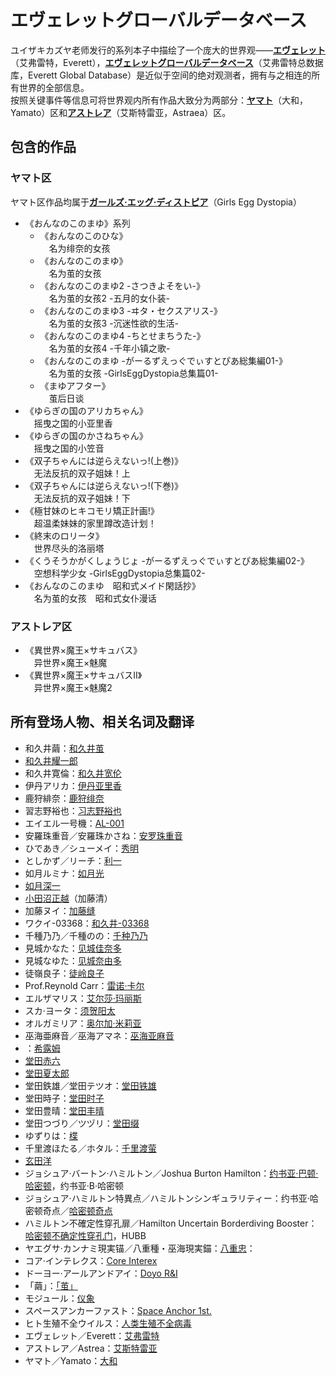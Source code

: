 # エヴェレットグローバルデータベース
ユイザキカズヤ老师发行的系列本子中描绘了一个庞大的世界观——<ins>**エヴェレット**</ins>（艾弗雷特，Everett），<ins>**エヴェレットグローバルデータベース**</ins>（艾弗雷特总数据库，Everett Global Database）是近似于空间的绝对观测者，拥有与之相连的所有世界的全部信息。  
按照关键事件等信息可将世界观内所有作品大致分为两部分：<ins>**ヤマト**</ins>（大和，Yamato）区和<ins>**アストレア**</ins>（艾斯特雷亚，Astraea）区。

## 包含的作品
### ヤマト区
ヤマト区作品均属于<ins>**ガールズ·エッグ·ディストピア**</ins>（Girls Egg Dystopia）
* 《おんなのこのまゆ》系列
    * 《おんなのこのひな》<br>　名为绯奈的女孩
    * 《おんなのこのまゆ》<br>　名为茧的女孩
    * 《おんなのこのまゆ2 -さつきよそをい-》<br>　名为茧的女孩2 -五月的女仆装-
    * 《おんなのこのまゆ3 -ヰタ・セクスアリス-》<br>　名为茧的女孩3 -沉迷性欲的生活-
    * 《おんなのこのまゆ4 -ちとせまちうた-》<br>　名为茧的女孩4 -千年小镇之歌-
    * 《おんなのこのまゆ -がーるずえっぐでぃすとぴあ総集編01-》<br>　名为茧的女孩 -GirlsEggDystopia总集篇01-
    * 《まゆアフター》<br>　茧后日谈
* 《ゆらぎの国のアリカちゃん》<br>　摇曳之国的小亚里香
* 《ゆらぎの国のかさねちゃん》<br>　摇曳之国的小笠音
* 《双子ちゃんには逆らえないっ!(上巻)》<br>　无法反抗的双子姐妹！上 
* 《双子ちゃんには逆らえないっ!(下巻)》<br>　无法反抗的双子姐妹！下
* 《極甘妹のヒキコモリ矯正計画!》<br>　超温柔妹妹的家里蹲改造计划！
* 《終末のロリータ》<br>　世界尽头的洛丽塔
* 《くうそうかがくしょうじょ -がーるずえっぐでぃすとぴあ総集編02-》<br>　空想科学少女 -GirlsEggDystopia总集篇02-
* 《おんなのこのまゆ　昭和式メイド閑話抄》<br>　名为茧的女孩　昭和式女仆漫话

### アストレア区
* 《異世界×魔王×サキュバス》<br>　异世界×魔王×魅魔
* 《異世界×魔王×サキュバスⅡ》<br>　异世界×魔王×魅魔2

## 所有登场人物、相关名词及翻译
* 和久井繭：<ins>和久井茧</ins>
* <ins>和久井耀一郎</ins>
* 和久井寛倫：<ins>和久井宽伦</ins>
* 伊丹アリカ：<ins>伊丹亚里香</ins>
* 鹿狩緋奈：<ins>鹿狩绯奈</ins>
* 習志野裕也：<ins>习志野裕也</ins>
* エイエル一号機：<ins>AL-001</ins>
* 安羅珠重音／安羅珠かさね：<ins>安罗珠重音</ins>
* ひであき／シューメイ：<ins>秀明</ins>
* としかず／リーチ：<ins>利一</ins>
* 如月ルミナ：<ins>如月光</ins>
* <ins>如月深一</ins>
* <ins>小田沼正越</ins>（加藤清）
* 加藤ヌイ：<ins>加藤缝</ins>
* ワクイ-03368：<ins>和久井-03368</ins>
* 千種乃乃／千種のの：<ins>千种乃乃</ins>
* 見城かなた：<ins>见城佳奈多</ins>
* 見城なゆた：<ins>见城奈由多</ins>
* 徒嶺良子：<ins>徒岭良子</ins>
* Prof.Reynold Carr：<ins>雷诺·卡尔</ins>
* エルザマリス：<ins>艾尔莎·玛丽斯</ins>
* スカ·ヨータ：<ins>须贺阳太</ins>
* オルガミリア：<ins>奥尔加·米莉亚</ins>
* 巫海亜麻音／巫海アマネ：<ins>巫海亚麻音</ins>
* ：<ins>希露姆</ins>
* <ins>堂田赤六</ins>
* <ins>堂田夏太郎</ins>
* 堂田鉄雄／堂田テツオ：<ins>堂田铁雄</ins>
* 堂田時子：<ins>堂田时子</ins>
* 堂田豊晴：<ins>堂田丰晴</ins>
* 堂田つづり／ツヅリ：<ins>堂田缀</ins>
* ゆずりは：<ins>楪</ins>
* 千里渡ほたる／ホタル：<ins>千里渡萤</ins>
* <ins>玄田洋</ins>
* ジョシュア·バートン·ハミルトン／Joshua Burton Hamilton：<ins>约书亚·巴顿·哈密顿</ins>，约书亚·B·哈密顿
* ジョシュア·ハミルトン特異点／ハミルトンシンギュラリティー：约书亚·哈密顿奇点／<ins>哈密顿奇点</ins>
* ハミルトン不確定性穿孔扉／Hamilton Uncertain Borderdiving Booster：<ins>哈密顿不确定性穿孔门</ins>，HUBB
* ヤエグサ·カンナミ現実锚／八重種・巫海現実錨：<ins>八重忠</ins>：
* コア·インテレクス：<ins>Core Interex</ins>
* ドーヨー·アールアンドアイ：<ins>Doyo R&I</ins>
* 「繭」：<ins>「茧」</ins>
* モジュール：<ins>仪象</ins>
* スペースアンカーファスト：<ins>Space Anchor 1st.</ins>
* ヒト生殖不全ウイルス：<ins>人类生殖不全病毒</ins>
* エヴェレット／Everett：<ins>艾弗雷特</ins>
* アストレア／Astrea：<ins>艾斯特雷亚</ins>
* ヤマト／Yamato：<ins>大和</ins>
